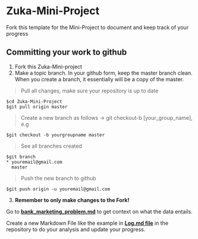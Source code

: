 # Zuka-Mini-Project
Fork this template for the Mini-Project to document and keep track of your progress


## Committing your work to github
1. Fork this Zuka-Mini-project
2. Make a topic branch. In your github form, keep the master branch clean. When you create a branch, it essentially will be a copy of the master.

> Pull all changes, make sure your repository is up to date

```
$cd Zuka-Mini-Project
$git pull origin master

```
> Create a new branch as follows -> git checkout-b [your_group_name], e.g

```
$git checkout -b yourgroupname master
```
> See all branches created

```
$git branch
* youremail@gmail.com
  master
```
> Push the new branch to github

```
$git push origin -u youremail@gmail.com
```

3. **Remember to only make changes to the Fork!**


Go to **[bank_marketing_problem.md](https://github.com/CateGitau/Zuka-Mini-Project/blob/master/bank_marketing_problem.md)** to get context on what the data entails.

Create a new Markdown File like the example in **[Log.md file](https://github.com/Python-4-DS/Cohort-1/blob/master/log.md)** in the repository to do your analysis and update your progress.
